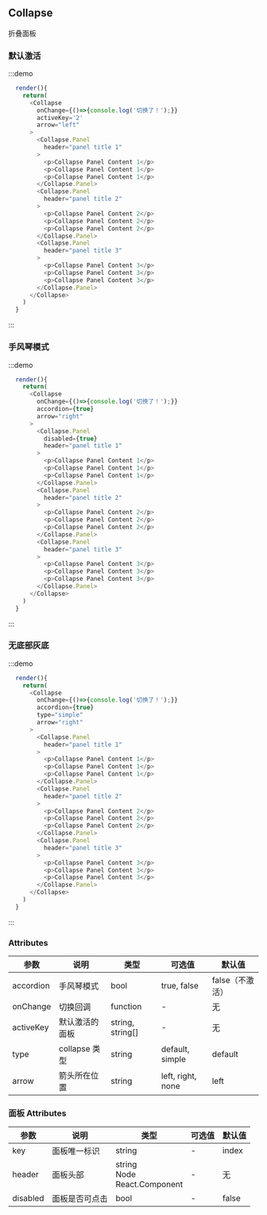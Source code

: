 ## Collapse

折叠面板

### 默认激活

:::demo

```js
  render(){
    return(
      <Collapse 
        onChange={()=>{console.log('切换了！');}} 
        activeKey='2' 
        arrow="left"
      >
        <Collapse.Panel
          header="panel title 1"
        >
          <p>Collapse Panel Content 1</p>
          <p>Collapse Panel Content 1</p>
          <p>Collapse Panel Content 1</p>
        </Collapse.Panel>
        <Collapse.Panel
          header="panel title 2"
        >
          <p>Collapse Panel Content 2</p>
          <p>Collapse Panel Content 2</p>
          <p>Collapse Panel Content 2</p>
        </Collapse.Panel>
        <Collapse.Panel
          header="panel title 3"
        >
          <p>Collapse Panel Content 3</p>
          <p>Collapse Panel Content 3</p>
          <p>Collapse Panel Content 3</p>
        </Collapse.Panel>
      </Collapse>
    )
  }

```
:::

### 手风琴模式
:::demo

```js
  render(){
    return(
      <Collapse 
        onChange={()=>{console.log('切换了！');}} 
        accordion={true} 
        arrow="right"
      >
        <Collapse.Panel
          disabled={true}
          header="panel title 1"
        >
          <p>Collapse Panel Content 1</p>
          <p>Collapse Panel Content 1</p>
          <p>Collapse Panel Content 1</p>
        </Collapse.Panel>
        <Collapse.Panel
          header="panel title 2"
        >
          <p>Collapse Panel Content 2</p>
          <p>Collapse Panel Content 2</p>
          <p>Collapse Panel Content 2</p>
        </Collapse.Panel>
        <Collapse.Panel
          header="panel title 3"
        >
          <p>Collapse Panel Content 3</p>
          <p>Collapse Panel Content 3</p>
          <p>Collapse Panel Content 3</p>
        </Collapse.Panel>
      </Collapse>
    )
  }

```
:::

### 无底部灰底
:::demo

```js
  render(){
    return(
      <Collapse 
        onChange={()=>{console.log('切换了！');}} 
        accordion={true} 
        type="simple"
        arrow="right"
      >
        <Collapse.Panel
          header="panel title 1"
        >
          <p>Collapse Panel Content 1</p>
          <p>Collapse Panel Content 1</p>
          <p>Collapse Panel Content 1</p>
        </Collapse.Panel>
        <Collapse.Panel
          header="panel title 2"
        >
          <p>Collapse Panel Content 2</p>
          <p>Collapse Panel Content 2</p>
          <p>Collapse Panel Content 2</p>
        </Collapse.Panel>
        <Collapse.Panel
          header="panel title 3"
        >
          <p>Collapse Panel Content 3</p>
          <p>Collapse Panel Content 3</p>
          <p>Collapse Panel Content 3</p>
        </Collapse.Panel>
      </Collapse>
    )
  }

```
:::

###  Attributes

| 参数 | 说明 | 类型 | 可选值 | 默认值 |
| -------- | ----- | ---- | ---- | ---- |
| accordion | 手风琴模式 |  bool | true, false | false（不激活） |
| onChange | 切换回调 | function | - | 无 |
| activeKey | 默认激活的面板 | string, string[] | - | 无 |
| type | collapse 类型 | string | default, simple | default |
| arrow | 箭头所在位置 | string | left, right, none | left |


###  面板 Attributes

| 参数 | 说明 | 类型 | 可选值 | 默认值 |
| -------- | ----- | ---- | ---- | ---- |
| key | 面板唯一标识 |  string | - | index |
| header | 面板头部 | string <br/> Node <br/> React.Component | - | 无 |
| disabled | 面板是否可点击 | bool | - | false |
